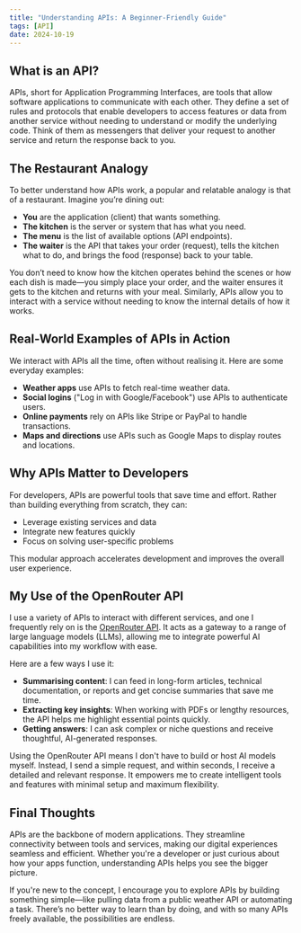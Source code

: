 ```yaml
---
title: "Understanding APIs: A Beginner-Friendly Guide"
tags: [API]
date: 2024-10-19
---
```


## What is an API?

APIs, short for Application Programming Interfaces, are tools that allow software applications to communicate with each other. They define a set of rules and protocols that enable developers to access features or data from another service without needing to understand or modify the underlying code. Think of them as messengers that deliver your request to another service and return the response back to you.

## The Restaurant Analogy

To better understand how APIs work, a popular and relatable analogy is that of a restaurant. Imagine you’re dining out:

- **You** are the application (client) that wants something.
- **The kitchen** is the server or system that has what you need.
- **The menu** is the list of available options (API endpoints).
- **The waiter** is the API that takes your order (request), tells the kitchen what to do, and brings the food (response) back to your table.

You don’t need to know how the kitchen operates behind the scenes or how each dish is made—you simply place your order, and the waiter ensures it gets to the kitchen and returns with your meal. Similarly, APIs allow you to interact with a service without needing to know the internal details of how it works.

## Real-World Examples of APIs in Action

We interact with APIs all the time, often without realising it. Here are some everyday examples:

- **Weather apps** use APIs to fetch real-time weather data.
- **Social logins** ("Log in with Google/Facebook") use APIs to authenticate users.
- **Online payments** rely on APIs like Stripe or PayPal to handle transactions.
- **Maps and directions** use APIs such as Google Maps to display routes and locations.

## Why APIs Matter to Developers

For developers, APIs are powerful tools that save time and effort. Rather than building everything from scratch, they can:

- Leverage existing services and data
- Integrate new features quickly
- Focus on solving user-specific problems

This modular approach accelerates development and improves the overall user experience.

## My Use of the OpenRouter API

I use a variety of APIs to interact with different services, and one I frequently rely on is the [OpenRouter API](https://openrouter.ai/). It acts as a gateway to a range of large language models (LLMs), allowing me to integrate powerful AI capabilities into my workflow with ease.

Here are a few ways I use it:

- **Summarising content**: I can feed in long-form articles, technical documentation, or reports and get concise summaries that save me time.
- **Extracting key insights**: When working with PDFs or lengthy resources, the API helps me highlight essential points quickly.
- **Getting answers**: I can ask complex or niche questions and receive thoughtful, AI-generated responses.

Using the OpenRouter API means I don't have to build or host AI models myself. Instead, I send a simple request, and within seconds, I receive a detailed and relevant response. It empowers me to create intelligent tools and features with minimal setup and maximum flexibility.

## Final Thoughts

APIs are the backbone of modern applications. They streamline connectivity between tools and services, making our digital experiences seamless and efficient. Whether you're a developer or just curious about how your apps function, understanding APIs helps you see the bigger picture.

If you're new to the concept, I encourage you to explore APIs by building something simple—like pulling data from a public weather API or automating a task. There’s no better way to learn than by doing, and with so many APIs freely available, the possibilities are endless.
